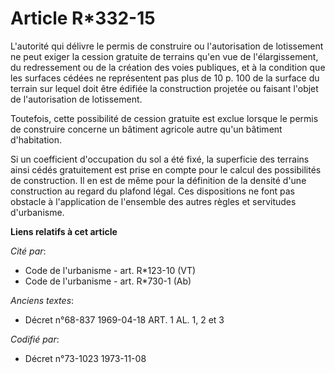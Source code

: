 # Article R*332-15

L'autorité qui délivre le permis de construire ou l'autorisation de lotissement ne peut exiger la cession gratuite de
terrains qu'en vue de l'élargissement, du redressement ou de la création des voies publiques, et à la condition que les
surfaces cédées ne représentent pas plus de 10 p. 100 de la surface du terrain sur lequel doit être édifiée la construction
projetée ou faisant l'objet de l'autorisation de lotissement.

Toutefois, cette possibilité de cession gratuite est exclue lorsque le permis de construire concerne un bâtiment agricole
autre qu'un bâtiment d'habitation.

Si un coefficient d'occupation du sol a été fixé, la superficie des terrains ainsi cédés gratuitement est prise en compte
pour le calcul des possibilités de construction. Il en est de même pour la définition de la densité d'une construction au
regard du plafond légal. Ces dispositions ne font pas obstacle à l'application de l'ensemble des autres règles et servitudes
d'urbanisme.

**Liens relatifs à cet article**

_Cité par_:

  - Code de l'urbanisme - art. R*123-10 (VT)
  - Code de l'urbanisme - art. R*730-1 (Ab)

_Anciens textes_:

  - Décret n°68-837 1969-04-18 ART. 1 AL. 1, 2 et 3

_Codifié par_:

  - Décret n°73-1023 1973-11-08
